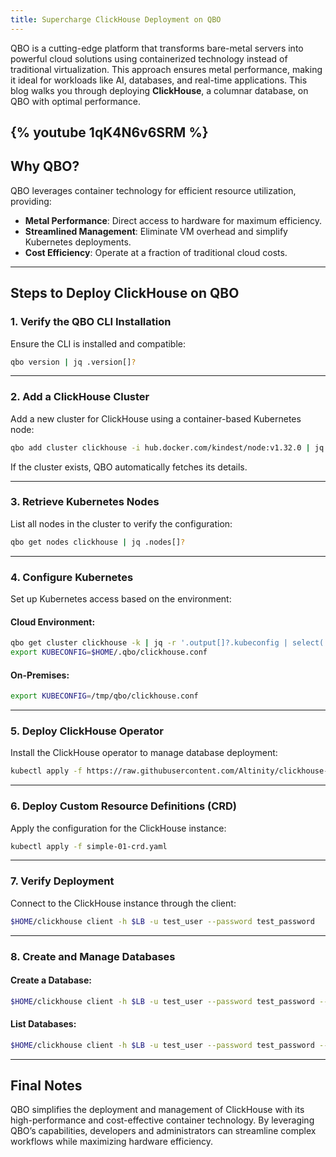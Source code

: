 ```yaml
---
title: Supercharge ClickHouse Deployment on QBO
---
```


<!-- <img src="/demos/images/clickhouse.svg" width="100"> -->

QBO is a cutting-edge platform that transforms bare-metal servers into powerful cloud solutions using containerized technology instead of traditional virtualization. This approach ensures metal performance, making it ideal for workloads like AI, databases, and real-time applications. This blog walks you through deploying **ClickHouse**, a columnar database, on QBO with optimal performance.

## {% youtube 1qK4N6v6SRM %}

## Why QBO?

QBO leverages container technology for efficient resource utilization, providing:

- **Metal Performance**: Direct access to hardware for maximum efficiency.
- **Streamlined Management**: Eliminate VM overhead and simplify Kubernetes deployments.
- **Cost Efficiency**: Operate at a fraction of traditional cloud costs.

---

## Steps to Deploy ClickHouse on QBO

### 1. Verify the QBO CLI Installation

Ensure the CLI is installed and compatible:

```bash
qbo version | jq .version[]?
```

---

### 2. Add a ClickHouse Cluster

Add a new cluster for ClickHouse using a container-based Kubernetes node:

```bash
qbo add cluster clickhouse -i hub.docker.com/kindest/node:v1.32.0 | jq
```

If the cluster exists, QBO automatically fetches its details.

---

### 3. Retrieve Kubernetes Nodes

List all nodes in the cluster to verify the configuration:

```bash
qbo get nodes clickhouse | jq .nodes[]?
```

---

### 4. Configure Kubernetes

Set up Kubernetes access based on the environment:

#### Cloud Environment:

```bash
qbo get cluster clickhouse -k | jq -r '.output[]?.kubeconfig | select( . != null)' > $HOME/.qbo/clickhouse.conf
export KUBECONFIG=$HOME/.qbo/clickhouse.conf
```

#### On-Premises:

```bash
export KUBECONFIG=/tmp/qbo/clickhouse.conf
```

---

### 5. Deploy ClickHouse Operator

Install the ClickHouse operator to manage database deployment:

```bash
kubectl apply -f https://raw.githubusercontent.com/Altinity/clickhouse-operator/master/deploy/operator/clickhouse-operator-install-bundle.yaml
```

---

### 6. Deploy Custom Resource Definitions (CRD)

Apply the configuration for the ClickHouse instance:

```bash
kubectl apply -f simple-01-crd.yaml
```

---

### 7. Verify Deployment

Connect to the ClickHouse instance through the client:

```bash
$HOME/clickhouse client -h $LB -u test_user --password test_password
```

---

### 8. Create and Manage Databases

#### Create a Database:

```bash
$HOME/clickhouse client -h $LB -u test_user --password test_password --port 9000 --query "CREATE DATABASE IF NOT EXISTS moose;"
```

#### List Databases:

```bash
$HOME/clickhouse client -h $LB -u test_user --password test_password --port 9000 --query "SHOW DATABASES;"
```

---

## Final Notes

QBO simplifies the deployment and management of ClickHouse with its high-performance and cost-effective container technology. By leveraging QBO’s capabilities, developers and administrators can streamline complex workflows while maximizing hardware efficiency.
